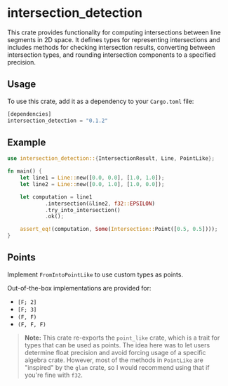 # intersection_detection

This crate provides functionality for computing intersections between line segments in 2D space.
It defines types for representing intersections and includes methods for checking intersection results,
converting between intersection types, and rounding intersection components to a specified precision.

## Usage

To use this crate, add it as a dependency to your `Cargo.toml` file:

```rust
[dependencies]
intersection_detection = "0.1.2"
```

## Example

```rust
use intersection_detection::{IntersectionResult, Line, PointLike};

fn main() {
    let line1 = Line::new([0.0, 0.0], [1.0, 1.0]);
    let line2 = Line::new([0.0, 1.0], [1.0, 0.0]);

    let computation = line1
            .intersection(&line2, f32::EPSILON)
            .try_into_intersection()
            .ok();

    assert_eq!(computation, Some(Intersection::Point([0.5, 0.5])));
}
```

## Points

Implement `FromIntoPointLike` to use custom types as points.

Out-of-the-box implementations are provided for:

- `[F; 2]`
- `[F; 3]`
- `(F, F)`
- `(F, F, F)`

> **Note:** This crate re-exports the `point_like` crate, which is a trait for types that can be used as points.
> The idea here was to let users determine float precision and avoid forcing usage of a specific algebra crate.
> However, most of the methods in `PointLike` are "inspired" by the `glam` crate, so I would recommend using that if you're fine with `f32`.
